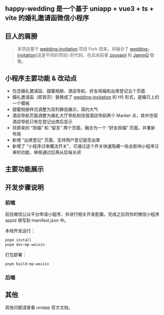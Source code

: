 
## happy-wedding 是一个基于 uniapp + vue3 + ts + vite 的婚礼邀请函微信小程序


## 巨人的肩膀
> 本项目基于 [wedding-invitation](https://github.com/zouyaoji/wedding-invitation.git) 项目 Fork 而来，并融合了 [wedding-invitation](https://github.com/JaminQ/wedding-invitation.git)(这是不同的项目) 的代码，在此向前辈 [zouyaoji](https://github.com/zouyaoji) 和 [JaminQ](https://github.com/JaminQ) 致敬。

## 小程序主要功能 & 改动点
- 包含婚礼邀请函、甜蜜相册、酒店导航、好友祝福和出席登记五个页面
- 婚礼邀请函（即首页）替换成了 [wedding-invitation](https://github.com/JaminQ/wedding-invitation.git) 的 H5 形式，是婚贝上的一个模板
- 甜蜜相册样式调整为双列静态展示，简约大气
- 酒店导航页面调整为婚礼大厅导航和住宿酒店导航两个 Marker 点，其中住宿酒店导航只有在登记出席后显示
- 将原来的 “祝福” 和 “留言” 两个页面，融合为一个 “好友祝福” 页面，并重新布局
- 新增 “出席登记” 页面，支持用户登记是否出席
- 新增了 “小程序过审魔法开关”，可通过这个开关快速隐藏一些会影响小程序过审的功能，审核通过后再从后端关闭

## 主要功能展示



## 开发步骤说明

### 前端

前往微信公众平台申请小程序，并进行相关开发配置。完成之后将你的微信小程序 appid 填写到 manifest.json 中。

本地开发运行：
```bash
pnpm install
pnpm dev:mp-weixin
```
打包部署：
```bash
pnpm build:mp-weixin
```

### 后端


## 其他

其他问题请查看 uniapp 官方文档。
